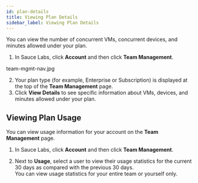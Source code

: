 ```yaml
---
id: plan-details
title: Viewing Plan Details
sidebar_label: Viewing Plan Details
---
```

You can view the number of concurrent VMs, concurrent devices, and minutes allowed under your plan.

1. In Sauce Labs, click **Account** and then click **Team Management**.

team-mgmt-nav.jpg

2. Your plan type (for example, Enterprise or Subscription) is displayed at the top of the **Team Management** page.
3. Click **View Details** to see specific information about VMs, devices, and minutes allowed under your plan.

## Viewing Plan Usage
You can view usage information for your account on the **Team Management** page.

1. In Sauce Labs, click **Account** and then click **Team Management**.

2. Next to **Usage**, select a user to view their usage statistics for the current 30 days as compared with the previous 30 days.
</br>You can view usage statistics for your entire team or yourself only.
